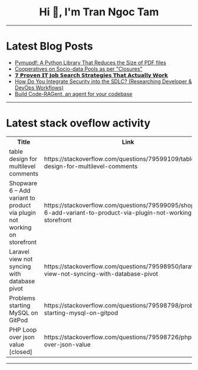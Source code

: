 <h1 align="center">Hi 👋, I'm Tran Ngoc Tam</h1>

---

# Latest Blog Posts 
<!-- BLOG-POST-LIST:START -->
- [Pymupdf: A Python Library That Reduces the Size of PDF files](https://dev.to/maigaridavid/pymupdf-a-python-library-that-reduces-the-size-of-pdf-files-1anp)
- [Cooperatives on Socio-data Pools as per &quot;Closures&quot;](https://dev.to/cyrus_zargaani_6a19e0c497/cooperatives-on-socio-data-pools-as-per-closures-4a7m)
- [𝟳 𝗣𝗿𝗼𝘃𝗲𝗻 𝗜𝗧 𝗝𝗼𝗯 𝗦𝗲𝗮𝗿𝗰𝗵 𝗦𝘁𝗿𝗮𝘁𝗲𝗴𝗶𝗲𝘀 𝗧𝗵𝗮𝘁 𝗔𝗰𝘁𝘂𝗮𝗹𝗹𝘆 𝗪𝗼𝗿𝗸](https://dev.to/supraja_tangella_b7f0738e/-56mo)
- [How Do You Integrate Security into the SDLC? &lpar;Researching Developer &amp; DevOps Workflows&rpar;](https://dev.to/jethalalchampaklal/how-do-you-integrate-security-into-the-sdlc-researching-developer-devops-workflows-1f99)
- [Build Code-RAGent, an agent for your codebase](https://dev.to/astrabert/build-code-ragent-an-agent-for-your-codebase-5dh8)
<!-- BLOG-POST-LIST:END -->

---

# Latest stack oveflow activity
<table>
  <tr><th>Title</th><th>Link</th></tr>
  <!-- STACKOVERFLOW:START --><tr><td>table design for multilevel comments</td><td>https://stackoverflow.com/questions/79599109/table-design-for-multilevel-comments</td></tr><tr><td>Shopware 6 – Add variant to product via plugin not working on storefront</td><td>https://stackoverflow.com/questions/79599095/shopware-6-add-variant-to-product-via-plugin-not-working-on-storefront</td></tr><tr><td>Laravel view not syncing with database pivot</td><td>https://stackoverflow.com/questions/79598950/laravel-view-not-syncing-with-database-pivot</td></tr><tr><td>Problems starting MySQL on GitPod</td><td>https://stackoverflow.com/questions/79598798/problems-starting-mysql-on-gitpod</td></tr><tr><td>PHP Loop over json value [closed]</td><td>https://stackoverflow.com/questions/79598726/php-loop-over-json-value</td></tr><!-- STACKOVERFLOW:END -->
</table>

---


